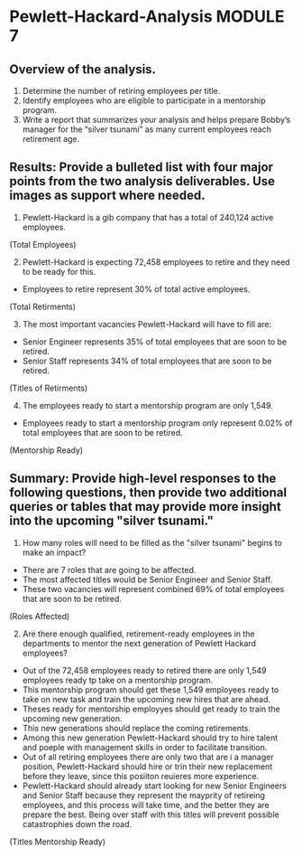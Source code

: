 # Pewlett-Hackard-Analysis MODULE 7

## Overview of the analysis.
1. Determine the number of retiring employees per title.
2. Identify employees who are eligible to participate in a mentorship program.
3. Write a report that summarizes your analysis and helps prepare Bobby’s manager for the “silver tsunami” as many current employees reach retirement age.

## Results: Provide a bulleted list with four major points from the two analysis deliverables. Use images as support where needed.
1. Pewlett-Hackard is a gib company that has a total of 240,124 active employees.
    
(Total Employees)

2. Pewlett-Hackard is expecting 72,458 employees to retire and they need to be ready for this.
- Employees to retire represent 30% of total active employees.

 (Total Retirments)

3. The most important vacancies Pewlett-Hackard will have to fill are:
- Senior Engineer represents 35% of total employees that are soon to be retired.
- Senior Staff represents 34% of total employees that are soon to be retired.

(Titles of Retirments)

4. The employees ready to start a mentorship program are only 1,549.
- Employees ready to start a mentorship program only represent 0.02% of total employees that are soon to be retired.

(Mentorship Ready)


## Summary: Provide high-level responses to the following questions, then provide two additional queries or tables that may provide more insight into the upcoming "silver tsunami."

1. How many roles will need to be filled as the "silver tsunami" begins to make an impact?
- There are 7 roles that are going to be affected.
- The most affected titles would be Senior Engineer and Senior Staff.
- These two vacancies will represent combined 69% of total employees that are soon to be retired.

(Roles Affected)


2. Are there enough qualified, retirement-ready employees in the departments to mentor the next generation of Pewlett Hackard employees?

- Out of the 72,458 employees ready to retired there are only 1,549 employees ready tp take on a mentorship program.
- This mentorship program should get these 1,549 employees ready to take on new task and train the upcoming new hires that are ahead.
- Theses ready for mentorship employyes should get ready to train the upcoming new generation.
- This new generations should replace the coming retirements.
- Among this new generation Pewlett-Hackard should try to hire talent and poeple with management skills in order to facilitate transition.
- Out of all retiring employees there are only two that are i a manager position, Pewlett-Hackard should hire or trin their new replacement before they leave, since this posiiton reuieres more experience. 
- Pewlett-Hackard should already start looking for new Senior Engineers and Senior Staff because they represent the mayprity of retireing employees, and this process will take time, and the better they are prepare the best. Being over staff with this titles will prevent possible catastrophies down the road.

(Titles Mentorship Ready)
